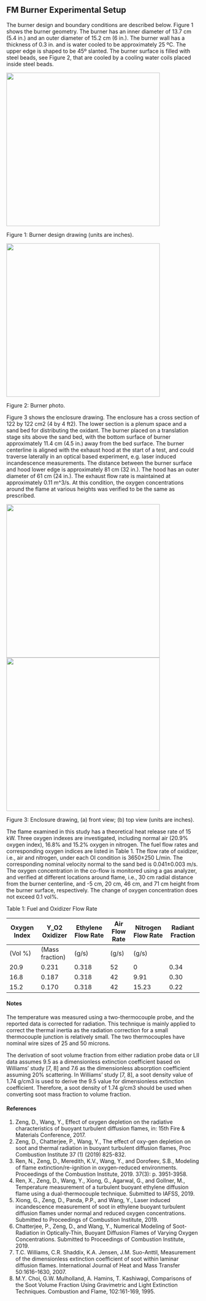 ## FM Burner Experimental Setup

The burner design and boundary conditions are described below. Figure 1 shows the burner geometry. The burner has an inner diameter of 13.7 cm (5.4 in.) and an outer diameter of 15.2 cm (6 in.). The burner wall has a thickness of 0.3 in. and is water cooled to be approximately 25 ºC. The upper edge is shaped to be 45º slanted. The burner surface is filled with steel beads, see Figure 2, that are cooled by a cooling water coils placed inside steel beads.

<img src="https://github.com/MaCFP/macfp-db/blob/master/Extinction/FM_Burner/Documentation/FM_Burner_design.png" width="400">

Figure 1: Burner design drawing (units are inches).

<img src="https://github.com/MaCFP/macfp-db/blob/master/Extinction/FM_Burner/Documentation/FM_Burner_photo.png" width="400">

Figure 2: Burner photo.

Figure 3 shows the enclosure drawing. The enclosure has a cross section of 122 by 122 cm2 (4 by 4 ft2). The lower section is a plenum space and a sand bed for distributing the oxidant. The burner placed on a translation stage sits above the sand bed, with the bottom surface of burner approximately 11.4 cm (4.5 in.) away from the bed surface. The burner centerline is aligned with the exhaust hood at the start of a test, and could traverse laterally in an optical based experiment, e.g. laser induced incandescence measurements. The distance between the burner surface and hood lower edge is approximately 81 cm (32 in.). The hood has an outer diameter of 61 cm (24 in.). The exhaust flow rate is maintained at approximately 0.11 m^3/s. At this condition, the oxygen concentrations around the flame at various heights was verified to be the same as prescribed.

<img src="https://github.com/MaCFP/macfp-db/blob/master/Extinction/FM_Burner/Documentation/FM_Burner_front.png" width="400">
<img src="https://github.com/MaCFP/macfp-db/blob/master/Extinction/FM_Burner/Documentation/FM_Burner_side.png" width="400">

Figure 3: Enclosure drawing, (a) front view; (b) top view (units are inches).

The flame examined in this study has a theoretical heat release rate of 15 kW. Three oxygen indexes are investigated, including normal air (20.9% oxygen index), 16.8% and 15.2% oxygen in nitrogen. The fuel flow rates and corresponding oxygen indices are listed in Table 1. The flow rate of oxidizer, i.e., air and nitrogen, under each OI condition is 3650±250 L/min. The corresponding nominal velocity normal to the sand bed is 0.041±0.003 m/s. The oxygen concentration in the co-flow is monitored using a gas analyzer, and verified at different locations around flame, i.e., 30 cm radial distance from the burner centerline, and -5 cm, 20 cm, 46 cm, and 71 cm height from the burner surface, respectively. The change of oxygen concentration does not exceed 0.1 vol%. 

Table 1: Fuel and Oxidizer Flow Rate

|Oxygen Index | Y_O2 Oxidizer   | Ethylene Flow Rate | Air Flow Rate | Nitrogen Flow Rate | Radiant Fraction|
|-------------|-----------------|--------------------|---------------|--------------------|-----------------|
|(Vol %)      |(Mass fraction)  |(g/s)               | (g/s)         | (g/s)              |      |
| 20.9        | 0.231           | 0.318              | 52            | 0                  | 0.34 |
| 16.8        | 0.187           | 0.318              | 42            | 9.91               | 0.30 |
| 15.2        | 0.170           | 0.318              | 42            | 15.23              | 0.22 |

#### Notes

The temperature was measured using a two-thermocouple probe, and the reported data is corrected for radiation. This technique is mainly applied to correct the thermal inertia as the radiation correction for a small thermocouple junction is relatively small. The two thermocouples have nominal wire sizes of 25 and 50 microns.

The derivation of soot volume fraction from either radiation probe data or LII data assumes 9.5 as a dimensionless extinction coefficient based on Williams’ study [7, 8] and 7.6 as the dimensionless absorption coefficient assuming 20% scattering. In Williams’ study [7, 8], a soot density value of 1.74 g/cm3 is used to derive the 9.5 value for dimensionless extinction coefficient. Therefore, a soot density of 1.74 g/cm3 should be used when converting soot mass fraction to volume fraction. 

#### References

1. Zeng, D., Wang, Y., Effect of oxygen depletion on the radiative characteristics of buoyant turbulent diffusion flames, in: 15th Fire & Materials Conference, 2017.
2. Zeng, D., Chatterjee, P., Wang, Y., The effect of oxy-gen depletion on soot and thermal radiation in buoyant turbulent diffusion flames, Proc Combustion Institute 37 (1) (2019) 825-832.
3. Ren, N., Zeng, D., Meredith, K.V., Wang, Y., and Dorofeev, S.B., Modeling of flame extinction/re-ignition in oxygen-reduced environments. Proceedings of the Combustion Institute, 2019. 37(3): p. 3951-3958.
4. Ren, X., Zeng, D., Wang, Y., Xiong, G., Agarwal, G., and Gollner, M., Temperature measurement of a turbulent buoyant ethylene diffusion flame using a dual-thermocouple technique. Submitted to IAFSS, 2019.
5. Xiong, G., Zeng, D., Panda, P.P., and Wang, Y., Laser induced incandescence measurement of soot in ethylene buoyant turbulent diffusion flames under normal and reduced oxygen concentrations. Submitted to Proceedings of Combustion Institute, 2019.
6. Chatterjee, P., Zeng, D., and Wang, Y., Numerical Modeling of Soot-Radiation in Optically-Thin, Buoyant Diffusion Flames of Varying Oxygen Concentrations. Submitted to Proceedings of Combustion Institute, 2019.
7. T.C. Williams, C.R. Shaddix, K.A. Jensen, J.M. Suo-Anttil, Measurement of the dimensionless extinction coefficient of soot within laminar diffusion flames. International Journal of Heat and Mass Transfer 50:1616–1630, 2007.
8. M.Y. Choi, G.W. Mulholland, A. Hamins, T. Kashiwagi, Comparisons of the Soot Volume Fraction Using Gravimetric and Light Extinction Techniques. Combustion and Flame, 102:161-169, 1995.
